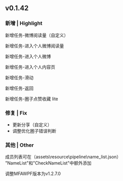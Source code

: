 ## v0.1.42

### 新增 | Highlight

新增任务-微博阅读量（自定义）

新增任务-进入个人微博阅读量

新增任务-进入个人微博

新增任务-进入个人内容页

新增任务-滑动

新增任务-返回

新增任务-圈子点赞收藏 lite

### 修复 | Fix

* 更新分享（自定义）
* 调整优化圈子错误判断

### 其他 | Other

成员列表可在（assets\resource\pipeline\name_list.json）
"NameList"和"CheckNameList"中额外添加

调整MFAWPF版本为v1.2.7.0